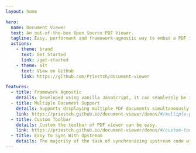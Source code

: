 ```yaml
---
layout: home

hero:
  name: Document Viewer
  text: An out-of-the-box Open Source PDF Viewer.
  tagline: Easy, performant and framework-agnostic way to embed a PDF in any website.
  actions:
    - theme: brand
      text: Get Started
      link: /get-started
    - theme: alt
      text: View on GitHub
      link: https://github.com/Priestch/document-viewer

features:
  - title: Framework Agnostic
    details: Developed using vanilla JavaScript, it can seamlessly be integrated into any project regardless of what the frontend framework employed.
  - title: Multiple Document Support
    details: Supports displaying multiple PDF documents simultaneously and is compatible with all PDF.js supported shortcut keys.
    link: https://priestch.github.io/document-viewer/demos/#/multiple-pdf-files
  - title: Custom Toolbar
    details: Custom the toolbar of PDF viewer can be easy.
    link: https://priestch.github.io/document-viewer/demos/#/custom-toolbar
  - title: Easy to Sync With Upstream
    details: The majority of the task of synchronizing upstream code will be done automatically.
---
```

